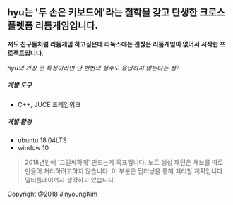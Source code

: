 ## hyu는 '두 손은 키보드에'라는 철학을 갖고 탄생한 크로스플렛폼 리듬게임입니다.

**저도 친구들처럼 리듬게임 하고싶은데 리눅스에는 괜찮은 리듬게임이 없어서 시작한 프로젝트입니다**.

_hyu의 가장 큰 특징이라면 단 한번의 실수도 용납하지 않는다는 점?_

##### 개발 도구
* C++, JUCE 프레임워크
##### 개발 환경
* ubuntu 18.04LTS
* window 10

> 2018년안에  '그럴싸하게' 만드는게 목표입니다.
노트 생성 패턴은 채보를 따로 만들어 처리하려고하지 않습니다. 이 부분은 딥러닝을 통해 처리할 계획입니다.
멀티플레이까지 생각하고 있습니다.

Copyright @2018 JinyoungKim
